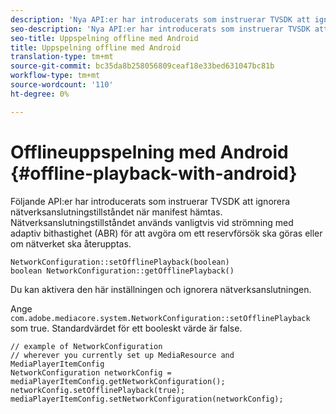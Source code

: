 ```yaml
---
description: 'Nya API:er har introducerats som instruerar TVSDK att ignorera nätverksanslutningsstatus när manifest hämtas. '
seo-description: 'Nya API:er har introducerats som instruerar TVSDK att ignorera nätverksanslutningsstatus när manifest hämtas. '
seo-title: Uppspelning offline med Android
title: Uppspelning offline med Android
translation-type: tm+mt
source-git-commit: bc35da8b258056809ceaf18e33bed631047bc81b
workflow-type: tm+mt
source-wordcount: '110'
ht-degree: 0%

---
```



# Offlineuppspelning med Android {#offline-playback-with-android}

Följande API:er har introducerats som instruerar TVSDK att ignorera nätverksanslutningstillståndet när manifest hämtas. Nätverksanslutningstillståndet används vanligtvis vid strömning med adaptiv bithastighet (ABR) för att avgöra om ett reservförsök ska göras eller om nätverket ska återupptas.

```
NetworkConfiguration::setOfflinePlayback(boolean)
boolean NetworkConfiguration::getOfflinePlayback()
```

Du kan aktivera den här inställningen och ignorera nätverksanslutningen.

Ange `com.adobe.mediacore.system.NetworkConfiguration::setOfflinePlayback` som true. Standardvärdet för ett booleskt värde är false.

```
// example of NetworkConfiguration
// wherever you currently set up MediaResource and MediaPlayerItemConfig
NetworkConfiguration networkConfig = mediaPlayerItemConfig.getNetworkConfiguration();
networkConfig.setOfflinePlayback(true);
mediaPlayerItemConfig.setNetworkConfiguration(networkConfig);
```

